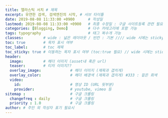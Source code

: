 ```yaml
---
title: 엘라스틱 서치 # 제목
excerpt: 유연한 검색, 검색엔진의 시작, # 서브 타이틀
date: 2019-08-08 11:33:00 +0900      # 작성일
lastmod: 2019-08-08 11:33:00 +0900   # 최종 수정일 : 구글 사이트등록 관련 필요
categories: [Blogging, Demo]         # 다수 카테고리에 포함 가능
tags: typography                     # 태그 복수개 가능
classes:         # wide : 넓은 레이아웃 / 빈칸 : 기본 //// wide 시에는 sticky toc 불가
toc: true        # 목차 표시 여부
toc_label:       # toc 제목
toc_sticky: true # 이동하는 목차 표시 여부 (toc:true 필요) // wide 시에는 sticky toc 불가
header: 
  image:         # 헤더 이미지 (asset내 혹은 url)
  teaser:        # 티저 이미지??
  overlay_image:             # 헤더 이미지 (제목과 겹치게)
  overlay_color:             # 헤더 배경색 (제목과 겹치게) #333 : 짙은 회색
  video:
    id:                      # 영상 ID (URL 뒷부분)
    provider:                # youtube, vimeo 등
sitemap :                    # 구글 크롤링
  changefreq : daily         # 구글 크롤링
  priority : 1.0             # 구글 크롤링
author: # 주인 외 작성자 표기 필요시
---
```

<!--postNo: 연월일_00n-->